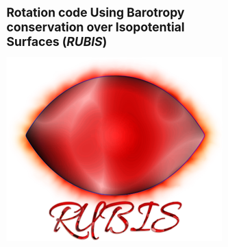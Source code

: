 # Rotation code Using Barotropy conservation over Isopotential Surfaces (*RUBIS*)

![plot](./Logo/RUBIS_logo_filtre.png)
